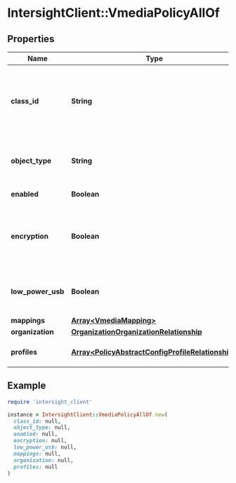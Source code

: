 # IntersightClient::VmediaPolicyAllOf

## Properties

| Name | Type | Description | Notes |
| ---- | ---- | ----------- | ----- |
| **class_id** | **String** | The fully-qualified name of the instantiated, concrete type. This property is used as a discriminator to identify the type of the payload when marshaling and unmarshaling data. | [default to &#39;vmedia.Policy&#39;] |
| **object_type** | **String** | The fully-qualified name of the instantiated, concrete type. The value should be the same as the &#39;ClassId&#39; property. | [default to &#39;vmedia.Policy&#39;] |
| **enabled** | **Boolean** | State of the Virtual Media service on the endpoint. | [optional][default to true] |
| **encryption** | **Boolean** | If enabled, allows encryption of all Virtual Media communications. Please note that this is no longer applicable for servers running versions 4.2 and above. | [optional][default to true] |
| **low_power_usb** | **Boolean** | If enabled, the virtual drives appear on the boot selection menu after mapping the image and rebooting the host. | [optional][default to true] |
| **mappings** | [**Array&lt;VmediaMapping&gt;**](VmediaMapping.md) |  | [optional] |
| **organization** | [**OrganizationOrganizationRelationship**](OrganizationOrganizationRelationship.md) |  | [optional] |
| **profiles** | [**Array&lt;PolicyAbstractConfigProfileRelationship&gt;**](PolicyAbstractConfigProfileRelationship.md) | An array of relationships to policyAbstractConfigProfile resources. | [optional] |

## Example

```ruby
require 'intersight_client'

instance = IntersightClient::VmediaPolicyAllOf.new(
  class_id: null,
  object_type: null,
  enabled: null,
  encryption: null,
  low_power_usb: null,
  mappings: null,
  organization: null,
  profiles: null
)
```

